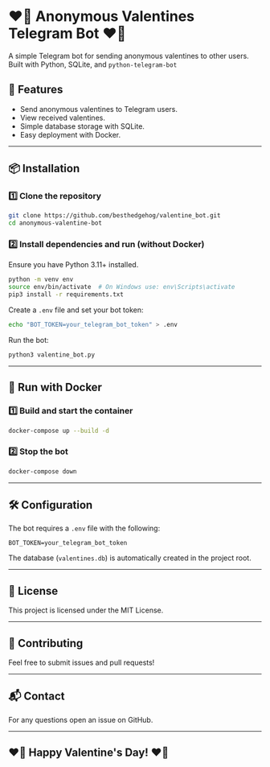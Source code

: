 # ❤️‍🔥 Anonymous Valentines Telegram Bot ❤️‍🔥

A simple Telegram bot for sending anonymous valentines to other users. Built with Python, SQLite, and `python-telegram-bot`

## 🚀 Features
- Send anonymous valentines to Telegram users.
- View received valentines.
- Simple database storage with SQLite.
- Easy deployment with Docker.

---

## 📦 Installation

### 1️⃣ Clone the repository
```bash
git clone https://github.com/besthedgehog/valentine_bot.git
cd anonymous-valentine-bot
```

### 2️⃣ Install dependencies and run (without Docker)
Ensure you have Python 3.11+ installed.

```bash
python -m venv env
source env/bin/activate  # On Windows use: env\Scripts\activate
pip3 install -r requirements.txt
```

Create a `.env` file and set your bot token:
```bash
echo "BOT_TOKEN=your_telegram_bot_token" > .env
```

Run the bot:
```bash
python3 valentine_bot.py
```

---

## 🐳 Run with Docker

### 1️⃣ Build and start the container
```bash
docker-compose up --build -d
```

### 2️⃣ Stop the bot
```bash
docker-compose down
```

---

## 🛠️ Configuration
The bot requires a `.env` file with the following:
```
BOT_TOKEN=your_telegram_bot_token
```

The database (`valentines.db`) is automatically created in the project root.

---

## 📜 License
This project is licensed under the MIT License.

---

## 🤝 Contributing
Feel free to submit issues and pull requests!

---

## 📬 Contact
For any questions open an issue on GitHub.

---

## ❤️‍🔥 Happy Valentine's Day! ❤️‍🔥


